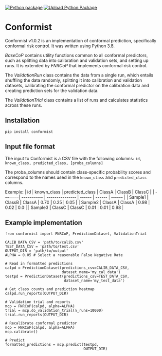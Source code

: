 <!-- Link to Google Font -->
<link rel="preconnect" href="https://fonts.googleapis.com">
<link rel="preconnect" href="https://fonts.gstatic.com" crossorigin>
<link href="https://fonts.googleapis.com/css2?family=League+Script&display=swap" rel="stylesheet">
<link href="readme.css" rel="stylesheet">


[![Python package](https://github.com/Molmed/conformist/actions/workflows/python-package.yml/badge.svg)](https://github.com/Molmed/conformist/actions/workflows/python-package.yml)
[![Upload Python Package](https://github.com/Molmed/conformist/actions/workflows/python-publish.yml/badge.svg)](https://github.com/Molmed/conformist/actions/workflows/python-publish.yml)


<h1 class="custom-font miami-neon-text">Conformist</h1>

Conformist v1.0.2 is an implementation of conformal prediction, specifically conformal risk control. It was written using Python 3.8.

*BaseCoP* contains utility functions common to all conformal predictors, such as splitting data into calibration and validation sets, and setting up runs. It is extended by *FNRCoP* that implements conformal risk control.

The *ValidationRun* class contains the data from a single run, which entails shuffling the data randomly, splitting it into calibration and validation datasets, calibrating the conformal predictor on the calibration data and creating prediction sets for the validation data.

The *ValidationTrial* class contains a list of runs and calculates statistics across these runs.

## Installation
`pip install conformist`

## Input file format

The input to Conformist is a CSV file with the following columns:
`id, known_class, predicted_class, [proba_columns]`

The proba_columns should contain class-specific probability scores and correspond to the names used in the `known_class` and `predicted_class` columns.

Example:
| id      | known_class | predicted_class | ClassA | ClassB | ClassC |
| --------| ----------- | --------------- | ------ | ------ | ------ |
| Sample1 | ClassB      | ClassA          | 0.70   | 0.25   | 0.05   |
| Sample2 | ClassA      | ClassA          | 0.98   | 0.02   | 0.0    |
| Sample3 | ClassC      | ClassC          | 0.01   | 0.01   | 0.98   |

## Example implementation
```
from conformist import FNRCoP, PredictionDataset, ValidationTrial

CALIB_DATA_CSV = 'path/to/calib.csv'
TEST_DATA_CSV = 'path/to/test.csv'
OUTPUT_DIR = 'path/to/output'
ALPHA = 0.05 # Select a reasonable False Negative Rate

# Read in formatted predictions
calpd = PredictionDataset(predictions_csv=CALIB_DATA_CSV,
                          dataset_name='my_cal_data')
testpd = PredictionDataset(predictions_csv=TEST_DATA_CSV,
                           dataset_name='my_test_data')

# Get class counts and prediction heatmap
calpd.run_reports(OUTPUT_DIR)

# Validation trial and reports
mcp = FNRCoP(calpd, alpha=ALPHA)
trial = mcp.do_validation_trial(n_runs=10000)
trial.run_reports(OUTPUT_DIR)

# Recalibrate conformal predictor
mcp = FNRCoP(calpd, alpha=ALPHA)
mcp.calibrate()

# Predict
formatted_predictions = mcp.predict(testpd,
                                    OUTPUT_DIR)
```
